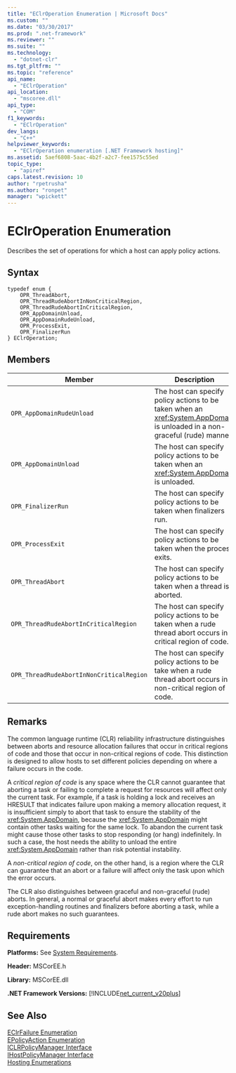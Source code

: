 ```yaml
---
title: "EClrOperation Enumeration | Microsoft Docs"
ms.custom: ""
ms.date: "03/30/2017"
ms.prod: ".net-framework"
ms.reviewer: ""
ms.suite: ""
ms.technology: 
  - "dotnet-clr"
ms.tgt_pltfrm: ""
ms.topic: "reference"
api_name: 
  - "EClrOperation"
api_location: 
  - "mscoree.dll"
api_type: 
  - "COM"
f1_keywords: 
  - "EClrOperation"
dev_langs: 
  - "C++"
helpviewer_keywords: 
  - "EClrOperation enumeration [.NET Framework hosting]"
ms.assetid: 5aef6808-5aac-4b2f-a2c7-fee1575c55ed
topic_type: 
  - "apiref"
caps.latest.revision: 10
author: "rpetrusha"
ms.author: "ronpet"
manager: "wpickett"
---
```

# EClrOperation Enumeration
Describes the set of operations for which a host can apply policy actions.  
  
## Syntax  
  
```  
typedef enum {  
    OPR_ThreadAbort,  
    OPR_ThreadRudeAbortInNonCriticalRegion,  
    OPR_ThreadRudeAbortInCriticalRegion,  
    OPR_AppDomainUnload,  
    OPR_AppDomainRudeUnload,  
    OPR_ProcessExit,  
    OPR_FinalizerRun  
} EClrOperation;  
```  
  
## Members  
  
|Member|Description|  
|------------|-----------------|  
|`OPR_AppDomainRudeUnload`|The host can specify policy actions to be taken when an <xref:System.AppDomain> is unloaded in a non-graceful (rude) manner.|  
|`OPR_AppDomainUnload`|The host can specify policy actions to be taken when an <xref:System.AppDomain> is unloaded.|  
|`OPR_FinalizerRun`|The host can specify policy actions to be taken when finalizers run.|  
|`OPR_ProcessExit`|The host can specify policy actions to be taken when the process exits.|  
|`OPR_ThreadAbort`|The host can specify policy actions to be taken when a thread is aborted.|  
|`OPR_ThreadRudeAbortInCriticalRegion`|The host can specify policy actions to be taken when a rude thread abort occurs in a critical region of code.|  
|`OPR_ThreadRudeAbortInNonCriticalRegion`|The host can specify policy actions to be take when a rude thread abort occurs in a non-critical region of code.|  
  
## Remarks  
 The common language runtime (CLR) reliability infrastructure distinguishes between aborts and resource allocation failures that occur in critical regions of code and those that occur in non-critical regions of code. This distinction is designed to allow hosts to set different policies depending on where a failure occurs in the code.  
  
 A *critical region of code* is any space where the CLR cannot guarantee that aborting a task or failing to complete a request for resources will affect only the current task. For example, if a task is holding a lock and receives an HRESULT that indicates failure upon making a memory allocation request, it is insufficient simply to abort that task to ensure the stability of the <xref:System.AppDomain>, because the <xref:System.AppDomain> might contain other tasks waiting for the same lock. To abandon the current task might cause those other tasks to stop responding (or hang) indefinitely. In such a case, the host needs the ability to unload the entire <xref:System.AppDomain> rather than risk potential instability.  
  
 A *non-critical region of code*, on the other hand, is a region where the CLR can guarantee that an abort or a failure will affect only the task upon which the error occurs.  
  
 The CLR also distinguishes between graceful and non-graceful (rude) aborts. In general, a normal or graceful abort makes every effort to run exception-handling routines and finalizers before aborting a task, while a rude abort makes no such guarantees.  
  
## Requirements  
 **Platforms:** See [System Requirements](../../../../docs/framework/get-started/system-requirements.md).  
  
 **Header:** MSCorEE.h  
  
 **Library:** MSCorEE.dll  
  
 **.NET Framework Versions:** [!INCLUDE[net_current_v20plus](../../../../includes/net-current-v20plus-md.md)]  
  
## See Also  
 [EClrFailure Enumeration](../../../../docs/framework/unmanaged-api/hosting/eclrfailure-enumeration.md)   
 [EPolicyAction Enumeration](../../../../docs/framework/unmanaged-api/hosting/epolicyaction-enumeration.md)   
 [ICLRPolicyManager Interface](../../../../docs/framework/unmanaged-api/hosting/iclrpolicymanager-interface.md)   
 [IHostPolicyManager Interface](../../../../docs/framework/unmanaged-api/hosting/ihostpolicymanager-interface.md)   
 [Hosting Enumerations](../../../../docs/framework/unmanaged-api/hosting/hosting-enumerations.md)